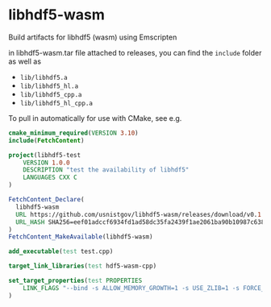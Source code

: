 # libhdf5-wasm
Build artifacts for libhdf5 (wasm) using Emscripten

in libhdf5-wasm.tar file attached to releases, you can find the `include` folder as well as
 * `lib/libhdf5.a`
 * `lib/libhdf5_hl.a`
 * `lib/libhdf5_cpp.a`
 * `lib/libhdf5_hl_cpp.a`
 
To pull in automatically for use with CMake, see e.g.
```cmake
cmake_minimum_required(VERSION 3.10)
include(FetchContent)

project(libhdf5-test
    VERSION 1.0.0
    DESCRIPTION "test the availability of libhdf5"
    LANGUAGES CXX C
)

FetchContent_Declare(
  libhdf5-wasm
  URL https://github.com/usnistgov/libhdf5-wasm/releases/download/v0.1.0/libhdf5-wasm.tar.gz
  URL_HASH SHA256=eef01adccf6934fd1ad58dc35fa2439f1ae2061ba90b10987c638e3c9366167e
)
FetchContent_MakeAvailable(libhdf5-wasm)

add_executable(test test.cpp)

target_link_libraries(test hdf5-wasm-cpp)

set_target_properties(test PROPERTIES
    LINK_FLAGS "--bind -s ALLOW_MEMORY_GROWTH=1 -s USE_ZLIB=1 -s FORCE_FILESYSTEM=1 -s 'EXPORTED_RUNTIME_METHODS=[\"FS\"]'"
)
```
